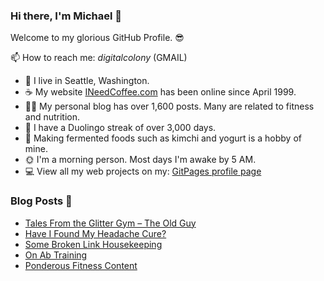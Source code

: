 ### Hi there, I'm Michael 👋

Welcome to my glorious GitHub Profile. 😎

📫 How to reach me: _digitalcolony_ (GMAIL)

- 🌳 I live in Seattle, Washington.
- ☕ My website [INeedCoffee.com](https://ineedcoffee.com) has been online since April 1999.
- 💪🏼 My personal blog has over 1,600 posts. Many are related to fitness and nutrition.
- 🍎 I have a Duolingo streak of over 3,000 days.
- 🥕 Making fermented foods such as kimchi and yogurt is a hobby of mine.
- 🌞 I'm a morning person. Most days I'm awake by 5 AM.
- 💻 View all my web projects on my: [GitPages profile page](https://digitalcolony.github.io/)

### Blog Posts 📝

<!-- BLOG-POST-LIST:START -->
- [Tales From the Glitter Gym – The Old Guy](https://criticalmas.org/2024/03/tales-from-the-glitter-gym-the-old-guy/)
- [Have I Found My Headache Cure?](https://criticalmas.org/2024/02/have-i-found-my-headache-cure/)
- [Some Broken Link Housekeeping](https://criticalmas.org/2024/02/some-broken-link-housekeeping/)
- [On Ab Training](https://criticalmas.org/2024/02/on-ab-training/)
- [Ponderous Fitness Content](https://criticalmas.org/2024/01/ponderous-fitness-content/)
<!-- BLOG-POST-LIST:END -->
